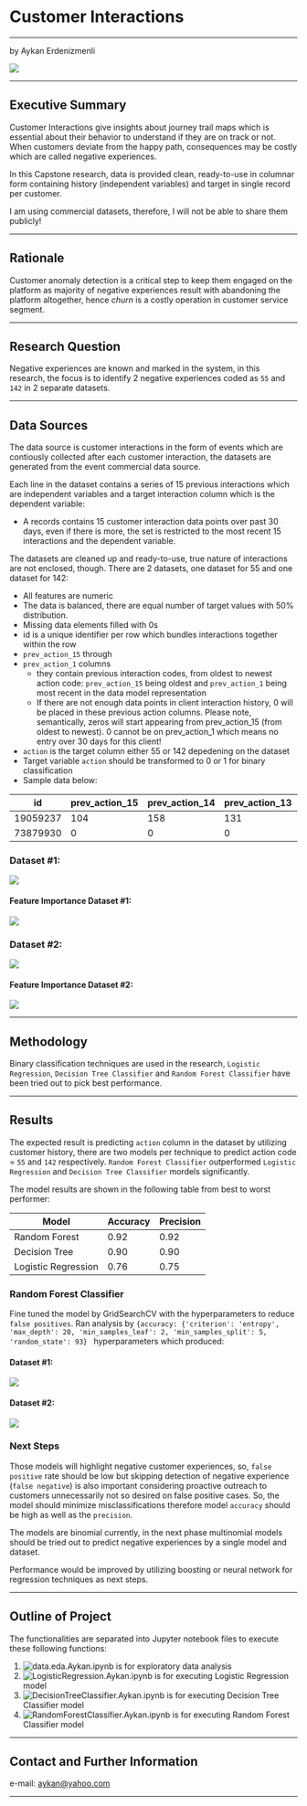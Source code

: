 # Customer Interactions

------------

by Aykan Erdenizmenli

![](images/thumbs-up-customer-experience.png)

------------

## Executive Summary

Customer Interactions give insights about journey trail maps which is essential about their behavior to understand if they are on track or not. When customers deviate from the happy path, consequences may be costly which are called negative experiences.

In this Capstone research, data is provided clean, ready-to-use in columnar form containing history (independent variables) and target in single record per customer. 

I am using commercial datasets, therefore, I will not be able to share them publicly!

------------

## Rationale

Customer anomaly detection is a critical step to keep them engaged on the platform as majority of negative experiences result with abandoning the platform altogether, hence _churn_ is a costly operation in customer service segment.

------------

## Research Question

Negative experiences are known and marked in the system, in this research, the focus is to identify 2 negative experiences coded as `55` and `142` in 2 separate datasets.

------------

## Data Sources

The data source is customer interactions in the form of events which are contiously collected after each customer interaction, the datasets are generated from the event commercial data source. 

Each line in the dataset contains a series of 15 previous interactions which are independent variables and a target interaction column which is the dependent variable:
*  A records contains 15 customer interaction data points over past 30 days, even if there is more, the set is restricted to the most recent 15 interactions and the dependent variable.


The datasets are cleaned up and ready-to-use, true nature of interactions are not enclosed, though. There are 2 datasets, one dataset for 55 and one dataset for 142:
*  All features are numeric
*  The data is balanced, there are equal number of target values with 50% distribution.
*  Missing data elements filled with 0s
*  id is a unique identifier per row which bundles interactions together within the row
*  `prev_action_15` 
 through
*  `prev_action_1` columns
    * they contain previous interaction codes, from oldest to newest action code: `prev_action_15` being oldest and `prev_action_1` being most recent in the data model representation
    * If there are not enough data points in client interaction history, 0 will be placed in these previous action columns. Please note, semantically, zeros will start appearing from prev_action_15 (from oldest to newest). 0 cannot be on prev_action_1 which means no entry over 30 days for this client!
*  `action` is the target column either 55 or 142 depedening on the dataset
*  Target variable `action` should be transformed to 0 or 1 for binary classification
*  Sample data below:

|id   |prev_action_15   |prev_action_14   |prev_action_13   |prev_action_12   |prev_action_11   |prev_action_10   |prev_action_9 |prev_action_8 |prev_action_7 |prev_action_6 |prev_action_5 |prev_action_4 |prev_action_3 |prev_action_2 |prev_action_1 |action|
|---|---------------|---------------|---------------|---------------|---------------|---------------|-------------   |--------------|--------------|--------------|--------------|--------------|--------------|--------------|--------------|------|
|19059237|  104|  158|  131|  72|   179|  75|   75|   73|   180|  180|  179|  180|  75|   55|   75|   55|
|73879930|  0| 0| 0| 75|   77|   162|  75|   75|   75|   75|   75|   111|  111|  55|   75|   55|

### Dataset #1:
![](images/dataset-1.png)

#### Feature Importance Dataset #1:
![](images/Feature_Importance-1.png)


### Dataset #2:
![](images/dataset-2.png)

#### Feature Importance Dataset #2:
![](images/Feature_Importance-2.png)

------------

## Methodology

Binary classification techniques are used in the research, `Logistic Regression`, `Decision Tree Classifier` and `Random Forest Classifier` have been tried out to pick best performance.

------------

## Results

The expected result is predicting `action` column in the dataset by utilizing customer history, there are two models per technique to predict action code = `55` and `142` respectively. `Random Forest Classifier` outperformed `Logistic Regression` and `Decision Tree Classifier` mordels significantly.

The model results are shown in the following table from best to worst performer:

|Model |Accuracy|Precision|
|-------|------|-------|
|Random Forest|0.92|0.92|
|Decision Tree|0.90|0.90|
|Logistic Regression|0.76|0.75|

### Random Forest Classifier

   Fine tuned the model by GridSearchCV with the hyperparameters to reduce `false positives`. Ran analysis by `{accuracy: {'criterion': 'entropy', 'max_depth': 20, 'min_samples_leaf': 2, 'min_samples_split': 5, 'random_state': 93} ` hyperparameters which produced:

#### Dataset #1:
![](images/rf-dataset-1.png)

#### Dataset #2:
![](images/rf-dataset-2.png)

### Next Steps
Those models will highlight negative customer experiences, so, `false positive` rate should be low but skipping detection of negative experience (`false negative`) is also important considering proactive outreach to customers unnecessarily not so desired on false positive cases. So, the model should minimize misclassifications therefore model `accuracy` should be high as well as the `precision`.

The models are binomial currently, in the next phase multinomial models should be tried out to predict negative experiences by a single model and dataset.

Performance would be improved by utilizing boosting or neural network for regression techniques as next steps.

------------

## Outline of Project
The functionalities are separated into Jupyter notebook files to execute these following functions:
1. ![data.eda.Aykan.ipynb](data.eda.Aykan.ipynb) is for exploratory data analysis
2. ![LogisticRegression.Aykan.ipynb](LogisticRegression.Aykan.ipynb`) is for executing Logistic Regression model
3. ![DecisionTreeClassifier.Aykan.ipynb](DecisionTreeClassifier.Aykan.ipynb) is for executing Decision Tree Classifier model
4. ![RandomForestClassifier.Aykan.ipynb](RandomForestClassifier.Aykan.ipynb) is for executing Random Forest Classifier model


------------

## Contact and Further Information
e-mail: aykan@yahoo.com

------------